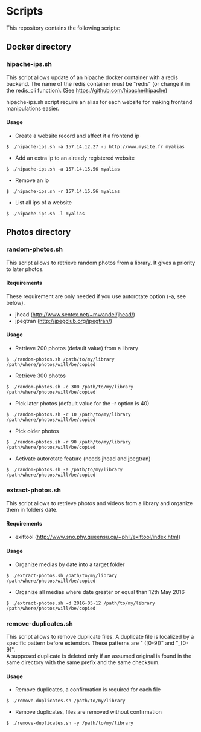 # Scripts

This repository contains the following scripts:

## Docker directory

### hipache-ips.sh

This script allows update of an hipache docker container with a redis backend.
The name of the redis container must be "redis" (or change it in the redis_cli function).
(See https://github.com/hipache/hipache)


hipache-ips.sh script require an alias for each website for making frontend manipulations easier.

#### Usage
* Create a website record and affect it a frontend ip
```
$ ./hipache-ips.sh -a 157.14.12.27 -u http://www.mysite.fr myalias
```
* Add an extra ip to an already registered website
```
$ ./hipache-ips.sh -a 157.14.15.56 myalias
```
* Remove an ip
```
$ ./hipache-ips.sh -r 157.14.15.56 myalias
```
* List all ips of a website
```
$ ./hipache-ips.sh -l myalias
```

## Photos directory

### random-photos.sh

This script allows to retrieve random photos from a library. It gives a priority to later photos.

#### Requirements

These requirement are only needed if you use autorotate option (-a, see below).

* jhead (http://www.sentex.net/~mwandel/jhead/)
* jpegtran (http://jpegclub.org/jpegtran/)

#### Usage

* Retrieve 200 photos (default value) from a library
```
$ ./random-photos.sh /path/to/my/library /path/where/photos/will/be/copied
```

* Retrieve 300 photos
```
$ ./random-photos.sh -c 300 /path/to/my/library /path/where/photos/will/be/copied
```

* Pick later photos (default value for the -r option is 40)
```
$ ./random-photos.sh -r 10 /path/to/my/library /path/where/photos/will/be/copied
```

* Pick older photos
```
$ ./random-photos.sh -r 90 /path/to/my/library /path/where/photos/will/be/copied
```

* Activate autorotate feature (needs jhead and jpegtran)
```
$ ./random-photos.sh -a /path/to/my/library /path/where/photos/will/be/copied
```

### extract-photos.sh

This script allows to retrieve photos and videos from a library and organize them in folders date.

#### Requirements

* exiftool (http://www.sno.phy.queensu.ca/~phil/exiftool/index.html)

#### Usage

* Organize medias by date into a target folder
```
$ ./extract-photos.sh /path/to/my/library /path/where/photos/will/be/copied
```

* Organize all medias where date greater or equal than 12th May 2016
```
$ ./extract-photos.sh -d 2016-05-12 /path/to/my/library /path/where/photos/will/be/copied
```

### remove-duplicates.sh

This script allows to remove duplicate files. A duplicate file is localized by a specific pattern before extension. These patterns are " ([0-9])" and "_[0-9]".  
A supposed duplicate is deleted only if an assumed original is found in the same directory with the same prefix and the same checksum.

#### Usage

* Remove duplicates, a confirmation is required for each file
```
$ ./remove-duplicates.sh /path/to/my/library
```

* Remove duplicates, files are removed without confirmation
```
$ ./remove-duplicates.sh -y /path/to/my/library
```